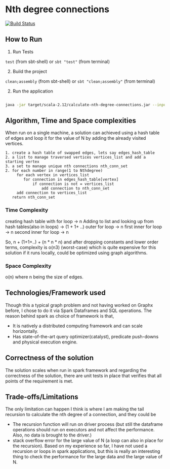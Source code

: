 # Nth degree connections

[![Build Status](https://travis-ci.org/prasanna-ds/spark-nth-degree-connections.svg?branch=master)](https://travis-ci.org/prasanna-ds/spark-nth-degree-connections)

## How to Run

1. Run Tests

`test` (from sbt-shell) or `sbt "test"` (from terminal)

2. Build the project

`clean;assembly` (from sbt-shell) or `sbt "clean;assembly"` (from terminal)

2. Run the application

```bash

java -jar target/scala-2.12/calculate-nth-degree-connections.jar --input-file "/Users/prasanna/Documents/connnections.csv" --output-file "/Users/prasanna/Documents/connections/" --degrees 2
```

## Algorithm, Time and Space complexities

When run on a single machine, a solution can achieved using a hash table of edges and loop it for the value of N
by adding the already visited vertices.

```
1. create a hash table of swapped edges, lets say edges_hash_table
2. a list to manage traversed vertices vertices_list and add a starting vertex
3. a set to manage unique nth connections nth_conn_set
2. for each number in range(1 to Nthdegree)
     for each vertex in vertices_list
        for connection in edges_hash_table[vertex]
            if connection is not = vertices_list
                add connection to nth_conn_set
     add connection to vertices_list
   return nth_conn_set 
```

### Time Complexity
creating hash table with for loop -> n
Adding to list and looking up from hash tables(also in loops) -> (1 + 1+ ..)
outer for loop -> n
first inner for loop -> n
second inner for loop -> n

So, n + (1+1+..) + (n * n * n) and after dropping constants and lower order terms, 
complexity is o(n3) (worst-case) which is quite expensive for this solution if it runs locally, 
could be optimized using graph algorithms.

### Space Complexity
o(n) where n being the size of edges. 

## Technologies/Framework used

Though this a typical graph problem and not having worked on Graphx before, I chose to do it via Spark Dataframes and SQL operations.
The reason behind spark as choice of framework is that,
   -   It is natively a distributed computing framework and can scale horizontally.
   -   Has state-of-the-art query optimizer(catalyst), predicate push-downs and physical execution engine.


## Correctness of the solution

The solution scales when run in spark framework and regarding the correctness of the solution, there are unit tests in place
that verifies that all points of the requirement is met.


## Trade-offs/Limitations

The only limitation can happen I think is where I am making the tail recursion to calculate the nth degree of a connection, and they could be
 -   The recursion function will run on driver process (but still the dataframe operations should run on executors and not affect the performance.
        Also, no data is brought to the driver.)
 -   stack overflow error for the large value of N (a loop can also in place for the recursion).
Based on my experience so far, I have not used a recursion or loops in spark applications, but this is really an interesting thing to
check the performance for the large data and the large value of N.

